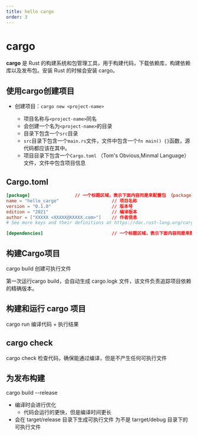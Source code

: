```yaml
---
title: hello cargo
order: 3
---
```



# cargo

**cargo** 是 Rust 的构建系统和包管理工具，用于构建代码，下载依赖库，构建依赖库以及发布包。安装 Rust 的时候会安装 cargo。

## 使用cargo创建项目

* 创建项目：`cargo new <project-name>`

  * 项目名称与`<project-name>`同名
  * 会创建一个名为`<project-name>`的目录
  * 目录下包含一个`src`目录
  * `src`目录下包含一个`main.rs`文件，文件中包含一个`fn main() {}`函数，源代码都应该在其中。
  * 项目目录下包含一个`Cargo.toml` （Tom's Obvious,Minmal Language）文件，文件中包含项目信息

## Cargo.toml

```toml
[package]                 // 一个标题区域，表示下面内容同是来配置包 （package）的
name = "hello_cargo"                    // 项目名称
version = "0.1.0"                       // 版本号
edition = "2021"                        // 编译版本
author = ["XXXXX <XXXXX@XXXXX.com>"]    // 作者信息
# See more keys and their definitions at https://doc.rust-lang.org/cargo/reference/manifest.html

[dependencies]                          // 一个标题区域，表示下面内容同是来配置依赖库（dependencies）

```

## 构建Cargo项目

cargo build 创建可执行文件

第一次运行cargo build，会自动生成 cargo.logk 文件，该文件负责追踪项目依赖的精确版本。

## 构建和运行 cargo 项目

cargo run 编译代码 + 执行结果

## cargo check

cargo check 检查代码，确保能通过编译，但是不产生任何可执行文件

## 为发布构建

cargo build --release

* 编译时会进行优化
  * 代码会运行的更快，但是编译时间更长
* 会在 target/release 目录下生成可执行文件 为不是 tarrget/debug 目录下的可执行文件
